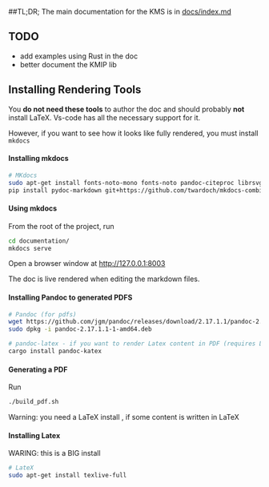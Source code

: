 
##TL;DR;
The main documentation for the KMS is in [docs/index.md](./docs/index.md)

## TODO

- add examples using Rust in the doc
- better document the KMIP lib

## Installing Rendering Tools

You **do not need these tools** to author the doc and should probably **not** install LaTeX.
Vs-code has all the necessary support for it.

However, if you want to see how it looks like fully rendered, you must install `mkdocs`

#### Installing mkdocs

```sh
# MKdocs
sudo apt-get install fonts-noto-mono fonts-noto pandoc-citeproc librsvg2-bin
pip install pydoc-markdown git+https://github.com/twardoch/mkdocs-combine.git mkdocs-kroki-plugin mkdocs-material pandoc-latex-admonition install markdown-katex git+https://gitlab.com/myriacore/pandoc-kroki-filter.git
```

#### Using mkdocs

From the root of the project, run

```bash
cd documentation/
mkdocs serve
```

Open a browser window at http://127.0.0.1:8003

The doc is live rendered when editing the markdown files.

#### Installing Pandoc to generated PDFS


```sh
# Pandoc (for pdfs)
wget https://github.com/jgm/pandoc/releases/download/2.17.1.1/pandoc-2.17.1.1-1-amd64.deb
sudo dpkg -i pandoc-2.17.1.1-1-amd64.deb

# pandoc-latex - if you want to render Latex content in PDF (requires Latex)
cargo install pandoc-katex
```

#### Generating a PDF

Run 

```sh
./build_pdf.sh
```

Warning: you need a LaTeX install , if some content is written in LaTeX


#### Installing Latex

WARING: this is a BIG install

```sh
# LateX
sudo apt-get install texlive-full
```
